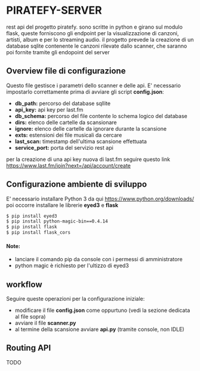 # PIRATEFY-SERVER
rest api del progetto piratefy.
sono scritte in python e girano sul modulo flask, queste forniscono gli endpoint per la visualizzazione di canzoni, artisti, album e per lo streaming audio.
il progetto prevede la creazione di un database sqlite contenente le canzoni rilevate dallo scanner, che saranno poi fornite tramite gli endopoint del server

## Overview file di configurazione
Questo file gestisce i parametri dello scanner e delle api.
E' necessario impostarlo correttamente prima di avviare gli script
 **config.json**:
- **db_path:** percorso del database sqllite
- **api_key:** api key per last.fm
- **db_schema:** percorso del file contente lo schema logico del database
- **dirs:** elenco delle cartelle da scansionare
- **ignore:** elenco delle cartelle da ignorare durante la scansione
- **exts:** estensioni dei file musicali da cercare
- **last_scan:** timestamp dell'ultima scansione effettuata
- **service_port:** porta del servizio rest api

per la creazione di una api key nuova di last.fm seguire questo link https://www.last.fm/join?next=/api/account/create


## Configurazione ambiente di sviluppo
E' necessario installare Python 3 da qui https://www.python.org/downloads/
poi occorre installare le librerie **eyed3** e **flask**
```sh
$ pip install eyed3
$ pip install python-magic-bin==0.4.14
$ pip install flask
$ pip install flask_cors
```
#### Note:
- lanciare il comando pip da console con i permessi di amministratore
- python magic è richiesto per l'ultizzo di eyed3


## workflow
Seguire queste operazioni per la configurazione iniziale:
 - modificare il file **config.json** come oppurtuno (vedi la sezione dedicata al file sopra)
 - avviare il file **scanner.py**
 - al termine della scansione avviare **api.py** (tramite console, non IDLE)


## Routing API
TODO